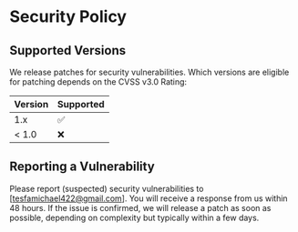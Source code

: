 # Security Policy

## Supported Versions

We release patches for security vulnerabilities. Which versions are eligible for patching depends on the CVSS v3.0 Rating:

| Version | Supported          |
| ------- | ------------------ |
| 1.x     | :white_check_mark: |
| < 1.0   | :x:                |

## Reporting a Vulnerability

Please report (suspected) security vulnerabilities to [tesfamichael422@gmail.com]. You will receive a response from us within 48 hours. If the issue is confirmed, we will release a patch as soon as possible, depending on complexity but typically within a few days.

